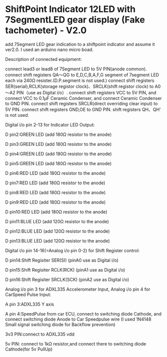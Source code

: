 # ShiftPoint Indicator 12LED with 7SegmentLED gear display (Fake tachometer) - V2.0

add 7Segment LED gear indication to a shiftpoint indicator and assume it ver2.0.
I used an arduino nano micro boad.

Description of connected equipment:

connect lead3 or lead8 of 7Segment LED to 5V PIN(anode common).
connect shift registers QA～QG to E,D,C,B,A,F,G segment of 7segment LED each via 240Ω resister.(D.P.segment is not used.)
connect shift registers SER(serial),RCLK(storage registor clock)、SRCLK(shift registor clock) to A0～A2 PIN（use as Digital i/o）.
connect shift registers VCC to 5V PIN, and connect VCC to 0.1μF Ceramic Condenser, and connect Ceramic Condenser to GND PIN.
connect shift registers SRCLR(direct overriding clear input) to 5V PIN.
connect shift registers GND,OE to GND PIN.
shift registers QH、QH' is not used.

Digital i/o pin 2-13 for Indicator LED Output: 

  D pin2:GREEN LED (add 180Ω resistor to the anode)
  
  D pin3:GREEN LED (add 180Ω resistor to the anode)
  
  D pin4:GREEN LED (add 180Ω resistor to the anode)
  
  D pin5:GREEN LED (add 180Ω resistor to the anode)
  
  D pin6:RED LED (add 180Ω resistor to the anode)
  
  D pin7:RED LED (add 180Ω resistor to the anode)
  
  D pin8:RED LED (add 180Ω resistor to the anode)
  
  D pin9:RED LED (add 180Ω resistor to the anode)
  
  D pin10:RED LED (add 180Ω resistor to the anode)
  
  D pin11:BLUE LED (add 120Ω resistor to the anode)
  
  D pin12:BLUE LED (add 120Ω resistor to the anode)
  
  D pin13:BLUE LED (add 120Ω resistor to the anode)
  
Digital i/o pin 14-16(=Analog i/o pin 0-2) for Shift Register control: 

  D pin14:Shift Regisiter SER(SI) (pinA0 use as Digital i/o)
  
  D pin15:Shift Regisiter RCLK(RCK) (pinA1 use as Digital i/o)

  D pin16:Shift Regisiter SRCLK(SCK) (pinA2 use as Digital i/o)
  
Analog i/o pin 3 for ADXL335 Accelerometer Input, Analog i/o pin 4 for CarSpeed Pulse Input:

  A pin 3:ADXL335 Y axis

  A pin 4:SpeedPulse from car ECU, connect to switching diode Cathode, and connect switching diode Anode to Car Speedpulse wire
  (I used 1N4148 Small signal switching diode for Backflow prevention)
  
3v3 PIN:connect to ADXL335 vdd

5v PIN: connect to 1kΩ resistor,and connect there to switching diode Cathode(for 5v PullUp)
